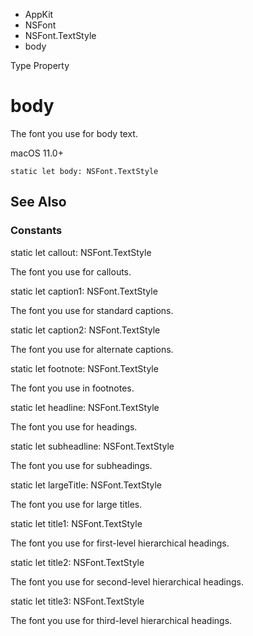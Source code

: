 

- AppKit
- NSFont
- NSFont.TextStyle
-  body 

Type Property

# body

The font you use for body text.

macOS 11.0+

``` source
static let body: NSFont.TextStyle
```

## See Also

### Constants

static let callout: NSFont.TextStyle

The font you use for callouts.

static let caption1: NSFont.TextStyle

The font you use for standard captions.

static let caption2: NSFont.TextStyle

The font you use for alternate captions.

static let footnote: NSFont.TextStyle

The font you use in footnotes.

static let headline: NSFont.TextStyle

The font you use for headings.

static let subheadline: NSFont.TextStyle

The font you use for subheadings.

static let largeTitle: NSFont.TextStyle

The font you use for large titles.

static let title1: NSFont.TextStyle

The font you use for first-level hierarchical headings.

static let title2: NSFont.TextStyle

The font you use for second-level hierarchical headings.

static let title3: NSFont.TextStyle

The font you use for third-level hierarchical headings.

